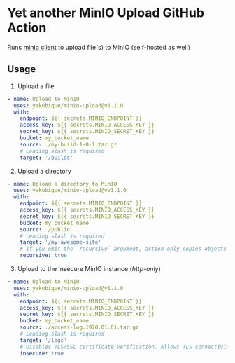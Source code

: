 # Yet another MinIO Upload GitHub Action

Runs [minio client](https://min.io/docs/minio/linux/reference/minio-mc.html) to upload file(s) to MinIO (self-hosted as well)

## Usage

1. Upload a file
```yaml
- name: Upload to MinIO
  uses: yakubique/minio-upload@v1.1.0
  with:
    endpoint: ${{ secrets.MINIO_ENDPOINT }}
    access_key: ${{ secrets.MINIO_ACCESS_KEY }}
    secret_key: ${{ secrets.MINIO_SECRET_KEY }}
    bucket: my_bucket_name
    source: ./my-build-1-0-1.tar.gz
    # Leading slash is required
    target: '/builds'
```

2. Upload a directory
```yaml
- name: Upload a directory to MinIO
  uses: yakubique/minio-upload@vv1.1.0
  with:
    endpoint: ${{ secrets.MINIO_ENDPOINT }}
    access_key: ${{ secrets.MINIO_ACCESS_KEY }}
    secret_key: ${{ secrets.MINIO_SECRET_KEY }}
    bucket: my_bucket_name
    source: ./public
    # Leading slash is required
    target: '/my-awesome-site'
    # If you omit the `recursive` argument, action only copies objects in the top level of the specified directory.
    recursive: true
```

3. Upload to the insecure MinIO instance (_http-only_)
```yaml
- name: Upload to MinIO
  uses: yakubique/minio-upload@v1.1.0
  with:
    endpoint: ${{ secrets.MINIO_ENDPOINT }}
    access_key: ${{ secrets.MINIO_ACCESS_KEY }}
    secret_key: ${{ secrets.MINIO_SECRET_KEY }}
    bucket: my_bucket_name
    source: ./access-log.1970.01.01.tar.gz
    # Leading slash is required
    target: '/logs'
    # Disables TLS/SSL certificate verification. Allows TLS connectivity to servers with invalid certificates.
    insecure: true
```
